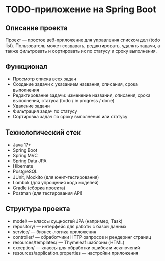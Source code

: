 # TODO-приложение на Spring Boot

## Описание проекта
Проект — простое веб-приложение для управления списком дел (todo list). Пользователь может создавать, 
редактировать, удалять задачи, а также фильтровать и сортировать их по статусу и сроку выполнения.

## Функционал
- Просмотр списка всех задач
- Создание задачи с указанием названия, описания, срока выполнения
- Редактирование задачи: изменение названия, описания, срока выполнения, статуса (todo / in progress / done)
- Удаление задачи
- Фильтрация задач по статусу
- Сортировка задач по сроку выполнения или статусу

## Технологический стек
- Java 17+
- Spring Boot
- Spring MVC
- Spring Data JPA
- Hibernate
- PostgreSQL
- JUnit, Mockito (для юнит-тестирования)
- Lombok (для упрощения кода моделей)
- Gradle (сборка проекта)
- Postman (для тестирования API)

## Структура проекта
- model/ — классы сущностей JPA (например, Task)
- repository/ — интерфейс для работы с базой данных
- service/ — бизнес-логика приложения
- controller/ — обработчики HTTP-запросов и рендеринг страниц
- resources/templates/ — Thymeleaf шаблоны (HTML)
- exception/ — классы для обработки ошибок и исключений
- resources/application.properties — настройки приложения
